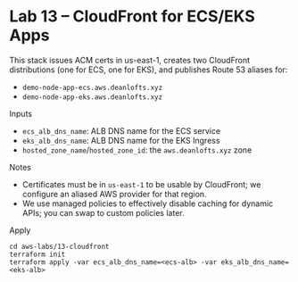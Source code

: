 # Lab 13 – CloudFront for ECS/EKS Apps

This stack issues ACM certs in us-east-1, creates two CloudFront distributions (one for ECS, one for EKS), and publishes Route 53 aliases for:

- `demo-node-app-ecs.aws.deanlofts.xyz`
- `demo-node-app-eks.aws.deanlofts.xyz`

Inputs

- `ecs_alb_dns_name`: ALB DNS name for the ECS service
- `eks_alb_dns_name`: ALB DNS name for the EKS Ingress
- `hosted_zone_name`/`hosted_zone_id`: the `aws.deanlofts.xyz` zone

Notes

- Certificates must be in `us-east-1` to be usable by CloudFront; we configure an aliased AWS provider for that region.
- We use managed policies to effectively disable caching for dynamic APIs; you can swap to custom policies later.

Apply

```
cd aws-labs/13-cloudfront
terraform init
terraform apply -var ecs_alb_dns_name=<ecs-alb> -var eks_alb_dns_name=<eks-alb>
```
